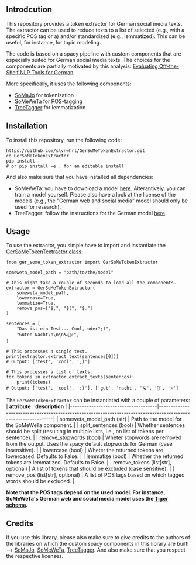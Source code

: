 ## Introdcution
This repository provides a token extractor for German social media texts. The extractor can be used to reduce texts to a list of selected (e.g., with a specific POS tag or a) and/or standardized (e.g., lemmatized). This can be useful, for instance, for topic modeling.

The code is based on a spacy pipeline with custom components that are especially suited for German social media texts. The choices for the components are partially motivated by this analysis: [Evaluating Off-the-Shelf NLP Tools for German](https://github.com/rubcompling/konvens2019). 

More specifically, it uses the following components:
- [SoMaJo](https://github.com/tsproisl/SoMaJo) for tokenization
- [SoMeWeTa](https://github.com/tsproisl/SoMeWeTa) for POS-tagging
- [TreeTagger](https://www.cis.uni-muenchen.de/~schmid/tools/TreeTagger/) for lemmatization

## Installation
To install this repository, run the following code:
```
https://github.com/slvnwhrl/GerSoMeTokenExtractor.git
cd GerSoMeTokenExtractor
pip install .
# or pip install -e . for an editable install
```

And also make sure that you have installed all dependencies:
- SoMeWeTa: you have to download a model [here](https://github.com/tsproisl/SoMeWeTa#model-files). Alterantively, you can train a model yourself. Please also have a look at the license of the models (e.g., the "German web and social media" model should only be used for research).
- TreeTagger: follow the instructions for the German model [here](https://www.cis.uni-muenchen.de/~schmid/tools/TreeTagger/).

## Usage
To use the extractor, you simple have to import and instantiate the [GerSoMeTokenTextractor class](https://github.com/slvnwhrl/GerSoMeTokenExtractor/blob/2b8a980b28e4cb377c8b1a6628ab4b1e4977141e/ger_some_token_extractor/token_extractor.py#L9C11-L9C11):

```
from ger_some_token_extractor import GerSoMeTokenExtractor

someweta_model_path = "path/to/the/model"

# This might take a couple of seconds to load all the components.
extractor = GerSoMeTokenExtractor(
    someweta_model_path,
    lowercase=True,
    lemmatize=True,
    remove_pos=["$,", "$(", "$."]
)

sentences = [
    "Das ist ein Test... Cool, oder?;)",
    "Guten Nacht\n\n\n🪐💫⭐️",
]

# This processes a single text.
print(extractor.extract_text(sentences[0]))
# Output: ['test', 'cool', ';)']

# This processes a list of texts.
for tokens in extractor.extract_texts(sentences):
    print(tokens)
# Output: ['test', 'cool', ';)'], ['gut', 'nacht', '🪐', '💫', '⭐️']
```

The `GerSoMeTokenExtractor` can be instantiated with a couple of parameters:
| **attribute**                       | **description**                                                                                               |
|-------------------------------------|---------------------------------------------------------------------------------------------------------------|
| someweta_model_path (str)           | Path to the model for the SoMeWeTa component.                                                                 |
| split_sentences (bool)              | Whether sentences should be split (resulting in multiple lists, i.e., on list of tokens per sentence).        |
| remove_stopwords (bool)             | Wheter stopwords are removed from the output. Uses the spacy default stopwords for German (case insensitive). |
| lowercase (bool)                    | Wheter the returned tokens are lowercased. Defaults to False.                                                 |
| lemmatize (bool)                    | Whether the returned tokens are lemmatized. Defaults to False.                                                |
| remove_tokens (list[str], optional) | A list of tokens that should be excluded (case sensitive).                                                    |
| remove_pos (list[str], optional)    | A list of POS tags based on which tagged words should be excluded.                                            |

**Note that the POS tags depend on the used model. For instance, SoMeWeTa's German web and social media model uses the [Tiger schema](https://www.linguistik.hu-berlin.de/de/institut/professuren/korpuslinguistik/mitarbeiter-innen/hagen/STTS_Tagset_Tiger).**

## Credits
If you use this library, please also make sure to give credits to the authors of the libraries on which the custom spacy components in this library are built! --> [SoMaJo](https://github.com/tsproisl/SoMaJo), [SoMeWeTa](https://github.com/tsproisl/SoMeWeTa), [TreeTagger](https://www.cis.uni-muenchen.de/~schmid/tools/TreeTagger/). And also make sure that you respect the respective licenses.
